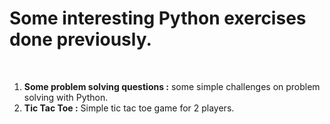 <h1> Some interesting Python exercises done previously.</h1>
 <br/>
<ol>
  <li><strong>Some problem solving questions :</strong> some simple challenges on problem solving with Python. </li>
  <li><strong>Tic Tac Toe :</strong> Simple tic tac toe game for 2 players. </li>
 <ol>
